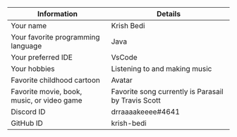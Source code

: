 | Information                        | Details                                |
|------------------------------------|----------------------------------------|
| Your name                           | Krish Bedi                              |
| Your favorite programming language | Java    |
| Your preferred IDE                  | VsCode |
| Your hobbies                        | Listening to and making music                            |
| Favorite childhood cartoon          | Avatar        |
| Favorite movie, book, music, or video game | Favorite song currently is Parasail by Travis Scott |
| Discord ID                          | drraaaakeeee#4641                         |
| GitHub ID                           | krish-bedi                                |
